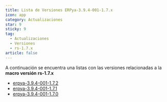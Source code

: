 ```yaml
---
title: Lista de Versiones ERPya-3.9.4-001-1.7.x
icon: app
category: Actualizaciones
star: 9
sticky: 9
tag:
  - Actualizaciones
  - Versiones
  - rs-1.7.x
article: false
---
```


A continuación se encuentra una listas con las versiones relacionadas a la **macro versión** **rs-1.7.x**

- [erpya-3.9.4-001-1.7.2](erpya-3.9.4-001-1.7.2.md)
- [erpya-3.9.4-001-1.7.1](erpya-3.9.4-001-1.7.1.md)
- [erpya-3.9.4-001-1.7.0](erpya-3.9.4-001-1.7.0.md)
